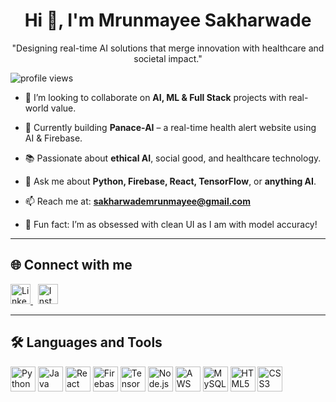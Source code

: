 <h1 align="center">Hi 👋, I'm Mrunmayee Sakharwade</h1>

<p align="center">
  "Designing real-time AI solutions that merge innovation with healthcare and societal impact."
</p>

<p align="left">
  <img src="https://komarev.com/ghpvc/?username=mrunmayeexyz&label=Profile%20views&color=0e75b6&style=flat" alt="profile views" />
</p>

- 🤝 I’m looking to collaborate on **AI, ML & Full Stack** projects with real-world value.
  
- 🚀 Currently building **Panace-AI** – a real-time health alert website using AI & Firebase.
  
- 📚 Passionate about **ethical AI**, social good, and healthcare technology.
  
- 💬 Ask me about **Python, Firebase, React, TensorFlow**, or **anything AI**.
  
- 📫 Reach me at: **sakharwademrunmayee@gmail.com**
  
- 🎯 Fun fact: I’m as obsessed with clean UI as I am with model accuracy!

---

## 🌐 Connect with me  
<p align="left">
  <a href="https://www.linkedin.com/in/mrunmayee-sakharwade-090969245/" target="_blank">
    <img src="https://cdn.jsdelivr.net/gh/devicons/devicon/icons/linkedin/linkedin-original.svg" alt="LinkedIn" width="32" height="32"/>
  </a>
  &nbsp;
  <a href="https://instagram.com/_eeyamnurm_" target="_blank">
    <img src="https://upload.wikimedia.org/wikipedia/commons/a/a5/Instagram_icon.png" alt="Instagram" width="32" height="32"/>
  </a>
</p>

---

## 🛠️ Languages and Tools  
<p align="left">
  <img src="https://cdn.jsdelivr.net/gh/devicons/devicon/icons/python/python-original.svg" alt="Python" width="40" height="40"/>
  <img src="https://cdn.jsdelivr.net/gh/devicons/devicon/icons/java/java-original.svg" alt="Java" width="40" height="40"/>
  <img src="https://cdn.jsdelivr.net/gh/devicons/devicon/icons/react/react-original.svg" alt="React" width="40" height="40"/>
  <img src="https://firebase.google.com/downloads/brand-guidelines/PNG/logo-vertical.png" alt="Firebase" width="40" height="40"/>
  <img src="https://cdn.jsdelivr.net/gh/devicons/devicon/icons/tensorflow/tensorflow-original.svg" alt="TensorFlow" width="40" height="40"/>
  <img src="https://cdn.jsdelivr.net/gh/devicons/devicon/icons/nodejs/nodejs-original.svg" alt="Node.js" width="40" height="40"/>
  <img src="https://www.svgrepo.com/show/353443/aws.svg" alt="AWS" width="40" height="40"/>
  <img src="https://cdn.jsdelivr.net/gh/devicons/devicon/icons/mysql/mysql-original.svg" alt="MySQL" width="40" height="40"/>
  <img src="https://cdn.jsdelivr.net/gh/devicons/devicon/icons/html5/html5-original.svg" alt="HTML5" width="40" height="40"/>
  <img src="https://cdn.jsdelivr.net/gh/devicons/devicon/icons/css3/css3-original.svg" alt="CSS3" width="40" height="40"/>
</p>
